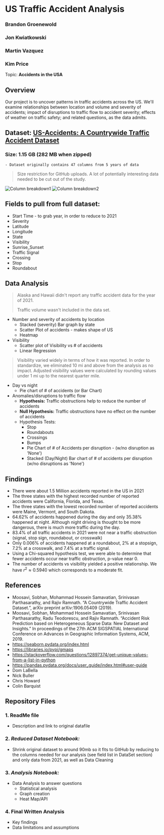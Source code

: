 # US Traffic Accident Analysis

### Brandon Groenewold
### Jon Kwiatkowski
### Martin Vazquez
### Kim Price
 
Topic: **Accidents in the USA**

## Overview
Our project is to uncover patterns in traffic accidents across the US. We'll examine relationships between location and volume and severity of accidents; impact of disruptions to traffic flow to accident severity; effects of weather on traffic safety; and related questions, as the data admits. 

## Dataset: [US-Accidents: A Countrywide Traffic Accident Dataset](https://smoosavi.org/datasets/us_accidents)
### Size: 1.15 GB (282 MB when zipped)
    - Dataset originally contains 47 columns from 5 years of data
> Size restriction for GitHub uploads. A lot of potentially interesting data needed to be cut out of the study.

![Column breakdown1](/Resources/column_breakdown1.JPG)
![Column breakdown2](/Resources/column_breakdown2.JPG)

## Fields to pull from full dataset:
- Start Time - to grab year, in order to reduce to 2021
- Severity
- Latitude
- Longitude
- State
- Visibility
- Sunrise_Sunset
- Traffic Signal
- Crossing
- Stop
- Roundabout

## Data Analysis
> Alaska and Hawaii didn't report any traffic accident data for the year of 2021.
>
> Traffic volume wasn't included in the data set.
- Number and severity of accidents by location
    - Stacked (severity) Bar graph by state
    - Scatter Plot of accidents - makes shape of US
    - Heatmap
- Visibility
    - Scatter plot of Visibility vs # of accidents
    - Linear Regression
 > Visibility varied widely in terms of how it was reported.  In order to standardize, we eliminated 10 mi and above from the analysis as no impact.  Adjusted visibility values were calculated by rounding values under 1 mi up to the nearest quarter mile.
- Day vs night
    - Pie chart of # of accidents (or Bar Chart)
- Anomalies/disruptions to traffic flow
    - **Hypothesis:**  Traffic obstructions help to reduce the number of accidents
    - **Null Hypothesis:** Traffic obstructions have no effect on the number of accidents
    - Hypothesis Tests:
        - Stop
        - Roundabouts
        - Crossings
        - Bumps
        - Pie Chart of # of Accidents per disruption - (w/no disruption as 'None')
        - Stacked (Day/Night) Bar chart of # of accidents per disruption (w/no disruptions as 'None')

## Findings
- There were about 1.5 Million accidents reported in the US in 2021
- The three states with the highest recorded number of reported accidents were California, Florida, and Texas.
- The three states with the lowest recorded number of reported accidents were Maine, Vermont, and South Dakota.
- 64.62% of accidents happened during the day and only 35.38% happened at night. Although night driving is thought to be more dangerous, there is much more traffic during the day.
- 83.4% of all traffic accidents in 2021 were not near a traffic obstruction (signal, stop sign, roundabout, or crosswalk)
- Only 0.006% of accidents happened at a roundabout, 2% at a stopsign, 7.2% at a crosswalk, and 7.4% at a traffic signal.
- Using a Chi-squared hypothesis test, we were able to determine that fewer accidents occur near traffic obstruction, p-value near 0.
- The number of accidents vs visibility yielded a positive relationship. We have $r^2 \approx 0.5940$ which corresponds to a moderate fit.

## References
 - Moosavi, Sobhan, Mohammad Hossein Samavatian, Srinivasan Parthasarathy, and Rajiv Ramnath. “A Countrywide Traffic Accident Dataset.”, arXiv preprint arXiv:1906.05409 (2019).
 - Moosavi, Sobhan, Mohammad Hossein Samavatian, Srinivasan Parthasarathy, Radu Teodorescu, and Rajiv Ramnath. “Accident Risk Prediction based on Heterogeneous Sparse Data: New Dataset and Insights.” In proceedings of the 27th ACM SIGSPATIAL International Conference on Advances in Geographic Information Systems, ACM, 2019.
 - https://seaborn.pydata.org/index.html
 - https://libraries.io/pypi/gmaps
 - https://stackoverflow.com/questions/12897374/get-unique-values-from-a-list-in-python
 - https://pandas.pydata.org/docs/user_guide/index.html#user-guide
 - Dom LaBella
 - Nick Buller
 - Chris Howard
 - Colin Barquist

## Repository Files

### 1. ReadMe file
- Description and link to original datafile

### 2. _Reduced Dataset Notebook:_ 
- Shrink original dataset to around 90mb so it fits to GitHub by reducing to the columns needed for our analysis (see field list in DataSet section) and only data from 2021, as well as Data Cleaning

### 3. _Analysis Notebook:_  
- Data Analysis to answer questions
    - Statistical analysis
    - Graph creation
    - Heat Map/API
    
### 4. Final Written Analysis
- Key findings
- Data limitations and assumptions
